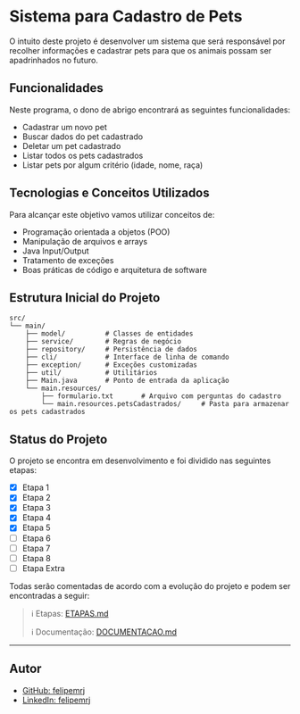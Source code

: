 # Sistema para Cadastro de Pets

O intuito deste projeto é desenvolver um sistema que será responsável por recolher informações e cadastrar pets para que os animais possam ser apadrinhados no futuro.

## Funcionalidades

Neste programa, o dono de abrigo encontrará as seguintes funcionalidades:

- Cadastrar um novo pet
- Buscar dados do pet cadastrado
- Deletar um pet cadastrado
- Listar todos os pets cadastrados
- Listar pets por algum critério (idade, nome, raça)

## Tecnologias e Conceitos Utilizados

Para alcançar este objetivo vamos utilizar conceitos de:

- Programação orientada a objetos (POO)
- Manipulação de arquivos e arrays
- Java Input/Output
- Tratamento de exceções
- Boas práticas de código e arquitetura de software

## Estrutura Inicial do Projeto

```
src/
└── main/
    ├── model/          # Classes de entidades
    ├── service/        # Regras de negócio
    ├── repository/     # Persistência de dados
    ├── cli/            # Interface de linha de comando
    ├── exception/      # Exceções customizadas
    ├── util/           # Utilitários
    ├── Main.java       # Ponto de entrada da aplicação
    └── main.resources/
        ├── formulario.txt       # Arquivo com perguntas do cadastro
        └── main.resources.petsCadastrados/     # Pasta para armazenar os pets cadastrados
```

## Status do Projeto

O projeto se encontra em desenvolvimento e foi dividido nas seguintes etapas:

- [x] Etapa 1
- [x] Etapa 2
- [x] Etapa 3
- [x] Etapa 4
- [x] Etapa 5
- [ ] Etapa 6
- [ ] Etapa 7
- [ ] Etapa 8
- [ ] Etapa Extra

Todas serão comentadas de acordo com a evolução do projeto e podem ser encontradas a seguir:

> :information_source: Etapas: [ETAPAS.md](ETAPAS.md)
>
> :information_source: Documentação: [DOCUMENTACAO.md](DOCUMENTACAO.md)

---

## Autor

- [GitHub: felipemrj](https://github.com/felipemrj)
- [LinkedIn: felipemrj](https://www.linkedin.com/in/felipemrj/)